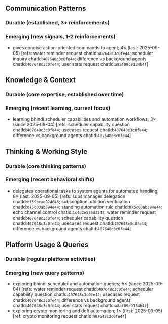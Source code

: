 ## Communication Patterns
### Durable (established, 3+ reinforcements)

### Emerging (new signals, 1-2 reinforcements)
- gives concise action-oriented commands to agent; 4× (last: 2025-09-05) [refs: water reminder request chatId:`407648c3c0fe44`; scheduler inquiry chatId:`407648c3c0fe44`; difference vs background agents chatId:`407648c3c0fe44`; user stats request chatId:`a8af09c9134b4f`]

## Knowledge & Context
### Durable (core expertise, established over time)

### Emerging (recent learning, current focus)
- learning bhindi scheduler capabilities and automation workflows; 3× (since 2025-09-04) [refs: scheduler capability question chatId:`407648c3c0fe44`; usecases request chatId:`407648c3c0fe44`; difference vs background agents chatId:`407648c3c0fe44`]

## Thinking & Working Style
### Durable (core thinking patterns)

### Emerging (recent behavioral shifts)
- delegates operational tasks to system agents for automated handling; 8× (last: 2025-09-05) [refs: subs manager delegation chatId:`cf59bcae924846`; subscription addition verification chatId:`075c03ab394e44`; standing automation rule chatId:`075c03ab394e44`; echo channel control chatId:`1c4d2e575d3548`; water reminder request chatId:`407648c3c0fe44`; scheduler capability question chatId:`407648c3c0fe44`; usecases request chatId:`407648c3c0fe44`; difference vs background agents chatId:`407648c3c0fe44`]

## Platform Usage & Queries
### Durable (regular platform activities)

### Emerging (new query patterns)
- exploring bhindi scheduler and automation queries; 5× (since 2025-09-04) [refs: water reminder request chatId:`407648c3c0fe44`; scheduler capability question chatId:`407648c3c0fe44`; usecases request chatId:`407648c3c0fe44`; difference vs background agents chatId:`407648c3c0fe44`; user stats request chatId:`a8af09c9134b4f`]
- exploring crypto monitoring and defi automation; 1× (first: 2025-09-05) [ref: crypto monitoring request chatId:`407648c3c0fe44`]